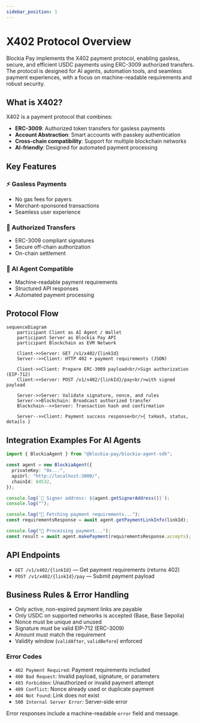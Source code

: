 ```yaml
---
sidebar_position: 1
---
```


# X402 Protocol Overview

Blockia Pay implements the X402 payment protocol, enabling gasless, secure, and
efficient USDC payments using ERC-3009 authorized transfers. The protocol is
designed for AI agents, automation tools, and seamless payment experiences, with
a focus on machine-readable requirements and robust security.

## What is X402?

X402 is a payment protocol that combines:

- **ERC-3009**: Authorized token transfers for gasless payments
- **Account Abstraction**: Smart accounts with passkey authentication
- **Cross-chain compatibility**: Support for multiple blockchain networks
- **AI-friendly**: Designed for automated payment processing

## Key Features

### ⚡ Gasless Payments

- No gas fees for payers
- Merchant-sponsored transactions
- Seamless user experience

### 🔐 Authorized Transfers

- ERC-3009 compliant signatures
- Secure off-chain authorization
- On-chain settlement

### 🤖 AI Agent Compatible

- Machine-readable payment requirements
- Structured API responses
- Automated payment processing

## Protocol Flow

```mermaid
sequenceDiagram
    participant Client as AI Agent / Wallet
    participant Server as Blockia Pay API
    participant Blockchain as EVM Network

    Client->>Server: GET /v1/x402/{linkId}
    Server-->>Client: HTTP 402 + payment requirements (JSON)

    Client->>Client: Prepare ERC-3009 payload<br/>Sign authorization (EIP-712)
    Client->>Server: POST /v1/x402/{linkId}/pay<br/>with signed payload

    Server->>Server: Validate signature, nonce, and rules
    Server->>Blockchain: Broadcast authorized transfer
    Blockchain-->>Server: Transaction hash and confirmation

    Server-->>Client: Payment success response<br/>{ txHash, status, details }
```

## Integration Examples For AI Agents

```typescript
import { BlockiaAgent } from "@blockia-pay/blockia-agent-sdk";

const agent = new BlockiaAgent({
  privateKey: "0x...",
  apiUrl: "http://localhost:3000/",
  chainId: 84532,
});

console.log(`🔑 Signer address: ${agent.getSignerAddress()}`);
console.log("");

console.log("📡 Fetching payment requirements...");
const requirementsResponse = await agent.getPaymentLinkInfo(linkId);

console.log("🚀 Processing payment...");
const result = await agent.makePayment(requirementsResponse.accepts);
```

## API Endpoints

- `GET /v1/x402/{linkId}` — Get payment requirements (returns 402)
- `POST /v1/x402/{linkId}/pay` — Submit payment payload

## Business Rules & Error Handling

- Only active, non-expired payment links are payable
- Only USDC on supported networks is accepted (Base, Base Sepolia)
- Nonce must be unique and unused
- Signature must be valid EIP-712 (ERC-3009)
- Amount must match the requirement
- Validity window (`validAfter`, `validBefore`) enforced

### Error Codes

- `402 Payment Required`: Payment requirements included
- `400 Bad Request`: Invalid payload, signature, or parameters
- `403 Forbidden`: Unauthorized or invalid payment attempt
- `409 Conflict`: Nonce already used or duplicate payment
- `404 Not Found`: Link does not exist
- `500 Internal Server Error`: Server-side error

Error responses include a machine-readable `error` field and message.
